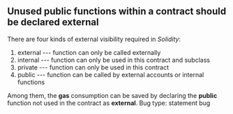 ## Unused public functions within a contract should be declared external
There are four kinds of external visibility required in *Solidity*:
1. external --- function can only be called externally
2. internal --- function can only be used in this contract and subclass
3. private --- function can only be used in this contract
4. public --- function can be called by external accounts or internal functions

Among them, the **gas** consumption can be saved by declaring the **public** function not used in the contract as **external**.
Bug type: statement bug